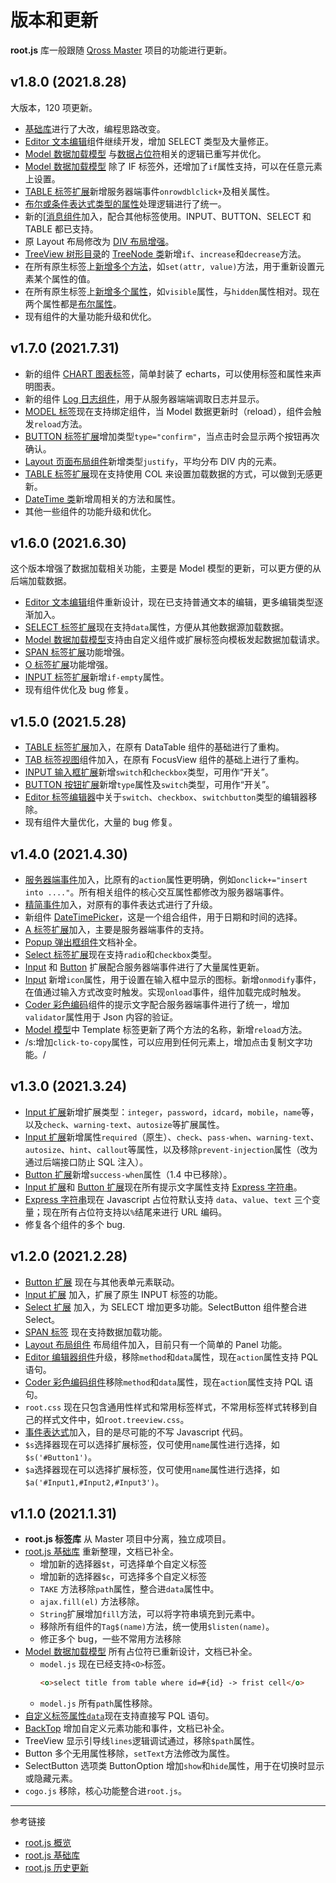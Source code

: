 # 版本和更新

**root.js** 库一般跟随 [Qross Master](/master/overview.md) 项目的功能进行更新。

## v1.8.0 (2021.8.28)

大版本，120 项更新。

* [基础库](/root.js/root.md)进行了大改，编程思路改变。
* [Editor 文本编辑](/root.js/editor.md)组件继续开发，增加 SELECT 类型及大量修正。
* [Model 数据加载模型](/root.js/model.md) 与[数据占位符](/root.js/holder.md)相关的逻辑已重写并优化。
* [Model 数据加载模型](/root.js/model.md) 除了 IF 标签外，还增加了`if`属性支持，可以在任意元素上设置。
* [TABLE 标签扩展](/root.js/tablemd)新增服务器端事件`onrowdblclick+`及相关属性。
* [布尔或条件表达式类型的属性](/root.js/boolean.md)处理逻辑进行了统一。
* 新的[[消息组件](/root.js/animation.md)加入，配合其他标签使用。INPUT、BUTTON、SELECT 和 TABLE 都已支持。
* 原 Layout 布局修改为 [DIV 布局增强](/root.js/div.md)。
* [TreeView 树形目录](/root.js/treeview.md)的 [TreeNode 类](/root.js/treenode.md)新增`if`、`increase`和`decrease`方法。
* 在所有原生标签上[新增多个方法](/root.js/root.md)，如`set(attr, value)`方法，用于重新设置元素某个属性的值。
* 在所有原生标签上[新增多个属性](/root.js/root.md)，如`visible`属性，与`hidden`属性相对。现在两个属性都是[布尔属性](/root.js/boolean.md)。
* 现有组件的大量功能升级和优化。

## v1.7.0 (2021.7.31)

* 新的组件 [CHART 图表标签](/root.js/chart.md)，简单封装了 echarts，可以使用标签和属性来声明图表。
* 新的组件 [Log 日志组件](/root.js/log.md)，用于从服务器端端调取日志并显示。
* [MODEL 标签](/root.js/model.md)现在支持绑定组件，当 Model 数据更新时（reload），组件会触发`reload`方法。
* [BUTTON 标签扩展](/root.js/button.md)增加类型`type="confirm"`，当点击时会显示两个按钮再次确认。
* [Layout 页面布局组件](/root.js/layout.md)新增类型`justify`，平均分布 DIV 内的元素。
* [TABLE 标签扩展](/root.js/table.md)现在支持使用 COL 来设置加载数据的方式，可以做到无感更新。
* [DateTime 类](/root.js/datetime.md)新增周相关的方法和属性。
* 其他一些组件的功能升级和优化。

## v1.6.0 (2021.6.30)

这个版本增强了数据加载相关功能，主要是 Model 模型的更新，可以更方便的从后端加载数据。

* [Editor 文本编辑](/root.js/editor.md)组件重新设计，现在已支持普通文本的编辑，更多编辑类型逐渐加入。
* [SELECT 标签扩展](/root.js/select.md)现在支持`data`属性，方便从其他数据源加载数据。
* [Model 数据加载模型](/root.js/model.md)支持由自定义组件或扩展标签向模板发起数据加载请求。
* [SPAN 标签扩展](/root.js/model.md)功能增强。
* [O 标签扩展](/root.js/model.md)功能增强。
* [INPUT 标签扩展](/root.js/input.md)新增`if-empty`属性。
* 现有组件优化及 bug 修复。

## v1.5.0 (2021.5.28)

* [TABLE 标签扩展](/root.js/table.md)加入，在原有 DataTable 组件的基础进行了重构。
* [TAB 标签视图](/root.js/tab.md)组件加入，在原有 FocusView 组件的基础上进行了重构。
* [INPUT 输入框扩展](/root.js/input.md)新增`switch`和`checkbox`类型，可用作“开关”。
* [BUTTON 按钮扩展](/root.js/button.md)新增`type`属性及`switch`类型，可用作“开关”。
* [Editor 标签编辑器](/root.js/editor.md)中关于`switch`、`checkbox`、`switchbutton`类型的编辑器移除。
* 现有组件大量优化，大量的 bug 修复。

## v1.4.0 (2021.4.30)

* [服务器端事件](/root.js/server.md)加入，比原有的`action`属性更明确，例如`onclick+="insert into ...."`。所有相关组件的核心交互属性都修改为服务器端事件。
* [精简事件](/root.js/event.md)加入，对原有的事件表达式进行了升级。
* 新组件 [DateTimePicker](/root.js/datetimepicker.md)，这是一个组合组件，用于日期和时间的选择。
* [A 标签扩展](/root.js/anchor.md)加入，主要是服务器端事件的支持。
* [Popup 弹出框组件](/root.js/popup.md)文档补全。
* [Select 标签扩展](/root.js/select.md)现在支持`radio`和`checkbox`类型。
* [Input](/root.js/input.md) 和 [Button](/root.js/button.md) 扩展配合服务器端事件进行了大量属性更新。
* [Input](/root.js/input.md) 新增`icon`属性，用于设置在输入框中显示的图标。新增`onmodify`事件，在值通过输入方式改变时触发。实现`onload`事件，组件加载完成时触发。
* [Coder 彩色编码](/root.js/coder.md)组件的提示文字配合服务器端事件进行了统一，增加`validator`属性用于 Json 内容的验证。
* [Model 模型](/root/js/model.md)中 Template 标签更新了两个方法的名称，新增`reload`方法。
* /s:增加`click-to-copy`属性，可以应用到任何元素上，增加点击复制文字功能。/

## v1.3.0 (2021.3.24)

* [Input 扩展](/root.js/input.md)新增扩展类型：`integer`，`password`，`idcard`，`mobile`，`name`等，以及`check`、`warning-text`、`autosize`等扩展属性。
* [Input 扩展](/root.js/input.md)新增属性`required`（原生）、`check`、`pass-when`、`warning-text`、`autosize`、`hint`、`callout`等属性，以及移除`prevent-injection`属性（改为通过后端接口防止 SQL 注入）。
* [Button 扩展](/root.js/button.md)新增`success-when`属性（1.4 中已移除）。
* [Input 扩展](/root.js/input.md)和 [Button 扩展](/root.js/button.md)现在所有提示文字属性支持 [Express 字符串](/root.js/express.md)。
* [Express 字符串](/root.js/express.md)现在 Javascript 占位符默认支持 `data`、`value`、`text` 三个变量；现在所有占位符支持以`%`结尾来进行 URL 编码。
* 修复各个组件的多个 bug.

## v1.2.0 (2021.2.28)

* [Button 扩展](/root.js/button.md) 现在与其他表单元素联动。
* [Input 扩展](/root.js/input.md) 加入，扩展了原生 INPUT 标签的功能。
* [Select 扩展](/root.js/select.md) 加入，为 SELECT 增加更多功能。SelectButton 组件整合进 Select。
* [SPAN 标签](/root.js/model.md) 现在支持数据加载功能。
* [Layout 布局组件](/root.js/layout.md) 布局组件加入，目前只有一个简单的 Panel 功能。
* [Editor 编辑器组件](/root.js/editor.md)升级，移除`method`和`data`属性，现在`action`属性支持 PQL 语句。
* [Coder 彩色编码组件](/root.js/coder.md)移除`method`和`data`属性，现在`action`属性支持 PQL 语句。
* `root.css` 现在只包含通用性样式和常用标签样式，不常用标签样式转移到自己的样式文件中，如`root.treeview.css`。
* [事件表达式](/root.js/event.md)加入，目的是尽可能的不写 Javascript 代码。
* `$s`选择器现在可以选择扩展标签，仅可使用`name`属性进行选择，如`$s('#Button1')`。
* `$a`选择器现在可以选择扩展标签，仅可使用`name`属性进行选择，如`$a('#Input1,#Input2,#Input3')`。

## v1.1.0 (2021.1.31)

* **root.js 标签库** 从 Master 项目中分离，独立成项目。
* [root.js 基础库](/root.js/root.md) 重新整理，文档已补全。
    + 增加新的选择器`$t`，可选择单个自定义标签
    + 增加新的选择器`$c`，可选择多个自定义标签
    + `TAKE` 方法移除`path`属性，整合进`data`属性中。
    + `ajax.fill(el)` 方法移除。
    + `String`扩展增加`fill`方法，可以将字符串填充到元素中。
    + 移除所有组件的`Tag$(name)`方法，统一使用`$listen(name)`。
    + 修正多个 bug，一些不常用方法移除
* [Model 数据加载模型](/root.js/model.md) 所有占位符已重新设计，文档已补全。
    + `model.js` 现在已经支持`<O>`标签。
        ```html
        <o>select title from table where id=#{id} -> frist cell</o>
        ```
    * `model.js` 所有`path`属性移除。
* [自定义标签属性`data`](/root.js/data.md)现在支持直接写 PQL 语句。
* [BackTop](/root.js/backtop.md) 增加自定义元素功能和事件，文档已补全。
* TreeView 显示引导线`lines`逻辑调试通过，移除`$path`属性。
* Button 多个无用属性移除，`setText`方法修改为属性。
* SelectButton 选项类 ButtonOption 增加`show`和`hide`属性，用于在切换时显示或隐藏元素。
* `cogo.js` 移除，核心功能整合进`root.js`。

---
参考链接

* [root.js 概览](/root.js/overview.md)
* [root.js 基础库](/root.js/root.md)
* [root.js 历史更新](/root.js/history.md)
